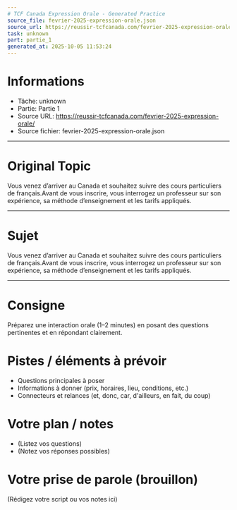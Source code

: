 ```yaml
---
# TCF Canada Expression Orale - Generated Practice
source_file: fevrier-2025-expression-orale.json
source_url: https://reussir-tcfcanada.com/fevrier-2025-expression-orale/
task: unknown
part: partie_1
generated_at: 2025-10-05 11:53:24
---
```


# Informations
- Tâche: unknown
- Partie: Partie 1
- Source URL: https://reussir-tcfcanada.com/fevrier-2025-expression-orale/
- Source fichier: fevrier-2025-expression-orale.json

---

# Original Topic
Vous venez d’arriver au Canada et souhaitez suivre des cours particuliers de français.Avant de vous inscrire, vous interrogez un professeur sur son expérience, sa méthode d’enseignement et les tarifs appliqués.

---

# Sujet
Vous venez d’arriver au Canada et souhaitez suivre des cours particuliers de français.Avant de vous inscrire, vous interrogez un professeur sur son expérience, sa méthode d’enseignement et les tarifs appliqués.

---
# Consigne
Préparez une interaction orale (1–2 minutes) en posant des questions pertinentes et en répondant clairement.

# Pistes / éléments à prévoir
- Questions principales à poser
- Informations à donner (prix, horaires, lieu, conditions, etc.)
- Connecteurs et relances (et, donc, car, d'ailleurs, en fait, du coup)

# Votre plan / notes
- (Listez vos questions)
- (Notez vos réponses possibles)

# Votre prise de parole (brouillon)
(Rédigez votre script ou vos notes ici)
